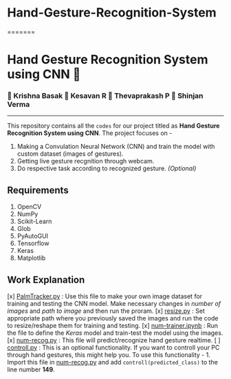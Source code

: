 # Hand-Gesture-Recognition-System
=======
# Hand Gesture Recognition System using CNN :white_heart:
### :boy: Krishna Basak :boy: Kesavan R :boy: Thevaprakash P :boy: Shinjan Verma
---------
This repository contains all the `codes` for our project titled as **Hand Gesture Recognition System using CNN**. The project focuses on -
1. Making a Convulation Neural Network (CNN) and train the model with custom dataset (images of gestures).
2. Getting live gesture recgnition through webcam.
3. Do respective task according to recognized gesture. _(Optional)_

## Requirements
1. OpenCV
2. NumPy
3. Scikit-Learn
4. Glob
5. PyAutoGUI
6. Tensorflow
7. Keras
8. Matplotlib

## Work Explanation
[x] [PalmTracker.py](https://github.com/kr-basak/Hand-Gesture-Recognition-System/blob/main/PalmTracker.py) : Use this file to make your own image dataset for training and testing the CNN model. Make necessary changes in *number of images* and *path to image* and then run the proram.
[x] [resize.py](https://github.com/kr-basak/Hand-Gesture-Recognition-System/blob/main/resize.py) : Set appropriate path where you previously saved the images and run the code to resize/reshape them for training and testing.
[x] [num-trainer.ipynb](https://github.com/kr-basak/Hand-Gesture-Recognition-System/blob/main/num-trainer.ipynb) : Run the file to define the *Keras* model and train-test the model using the images.
[x] [num-recog.py](https://github.com/kr-basak/Hand-Gesture-Recognition-System/blob/main/num-recog.py) : This file will predict/recognize hand gesture realtime.
[ ] [controll.py](https://github.com/kr-basak/Hand-Gesture-Recognition-System/blob/main/controll.py) : This is an optional functionality. If you want to controll your PC through hand gestures, this might help you. To use this functionality - 1. Import this file in [num-recog.py](https://github.com/kr-basak/Hand-Gesture-Recognition-System/blob/main/num-recog.py) and add `controll(predicted_class)` to the line number **149**.